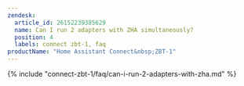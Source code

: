 ```yaml
---
zendesk:
  article_id: 26152239385629
  name: Can I run 2 adapters with ZHA simultaneously?
  position: 4
  labels: connect zbt-1, faq
productName: "Home Assistant Connect&nbsp;ZBT-1"
---
```



{% include "connect-zbt-1/faq/can-i-run-2-adapters-with-zha.md" %}
